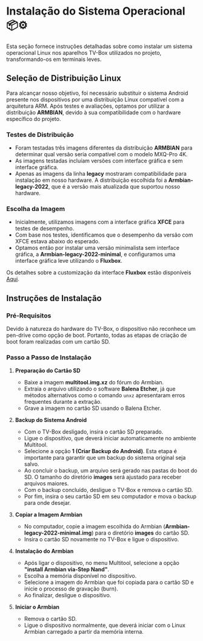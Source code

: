 # Instalação do Sistema Operacional :package::gear:

Esta seção fornece instruções detalhadas sobre como instalar um sistema operacional Linux nos aparelhos TV-Box utilizados no projeto, transformando-os em terminais leves.

## Seleção de Distribuição Linux
Para alcançar nosso objetivo, foi necessário substituir o sistema Android presente nos dispositivos por uma distribuição Linux compatível com a arquitetura ARM. Após testes e avaliações, optamos por utilizar a distribuição **ARMBIAN**, devido à sua compatibilidade com o hardware específico do projeto.

### Testes de Distribuição
- Foram testadas três imagens diferentes da distribuição **ARMBIAN** para determinar qual versão seria compatível com o modelo MXQ-Pro 4K.
- As imagens testadas incluíam versões com interface gráfica e sem interface gráfica.
- Apenas as imagens da linha **legacy** mostraram compatibilidade para instalação em nosso hardware. A distribuição escolhida foi a **Armbian-legacy-2022**, que é a versão mais atualizada que suportou nosso hardware.

### Escolha da Imagem
- Inicialmente, utilizamos imagens com a interface gráfica **XFCE** para testes de desempenho.
- Com base nos testes, identificamos que o desempenho da versão com XFCE estava abaixo do esperado.
- Optamos então por instalar uma versão minimalista sem interface gráfica, a **Armbian-legacy-2022-minimal**, e configuramos uma interface gráfica leve utilizando o **Fluxbox**.

Os detalhes sobre a customização da interface **Fluxbox** estão disponíveis [Aqui](FLUXBOX.md).

## Instruções de Instalação
### Pré-Requisitos
Devido à natureza do hardware do TV-Box, o dispositivo não reconhece um pen-drive como opção de boot. Portanto, todas as etapas de criação de boot foram realizadas com um cartão SD.

### Passo a Passo de Instalação

1. **Preparação do Cartão SD**
   - Baixe a imagem **multitool.img.xz** do fórum do Armbian.
   - Extraia o arquivo utilizando o software **Balena Etcher**, já que métodos alternativos como o comando `unxz` apresentaram erros frequentes durante a extração.
   - Grave a imagem no cartão SD usando o Balena Etcher.

2. **Backup do Sistema Android**
   - Com o TV-Box desligado, insira o cartão SD preparado.
   - Ligue o dispositivo, que deverá iniciar automaticamente no ambiente Multitool.
   - Selecione a opção **1 (Criar Backup do Android)**. Esta etapa é importante para garantir que um backup do sistema original seja salvo.
   - Ao concluir o backup, um arquivo será gerado nas pastas do boot do SD. O tamanho do diretório **images** será ajustado para receber arquivos maiores.
   - Com o backup concluído, desligue o TV-Box e remova o cartão SD.
   - Por fim, insira o seu cartão SD em seu computador e mova o backup para onde desejar.

3. **Copiar a Imagem Armbian**
   - No computador, copie a imagem escolhida do Armbian (**Armbian-legacy-2022-minimal.img**) para o diretório **images** do cartão SD.
   - Insira o cartão SD novamente no TV-Box e ligue o dispositivo.

5. **Instalação do Armbian**
   - Após ligar o dispositivo, no menu Multitool, selecione a opção **"install Armbian via-Step Nand"**.
   - Escolha a memória disponível no dispositivo.
   - Selecione a imagem do Armbian que foi copiada para o cartão SD e inicie o processo de gravação (burn).
   - Ao finalizar, desligue o dispositivo.

6. **Iniciar o Armbian**
   - Remova o cartão SD.
   - Ligue o dispositivo normalmente, que deverá iniciar com o Linux Armbian carregado a partir da memória interna.
